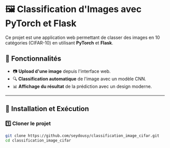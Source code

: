 # 🖼️ Classification d'Images avec PyTorch et Flask

Ce projet est une application web permettant de classer des images en 10 catégories (CIFAR-10) en utilisant **PyTorch** et **Flask**.

## 📌 Fonctionnalités
- 📷 **Upload d'une image** depuis l'interface web.
- 🔍 **Classification automatique** de l'image avec un modèle CNN.
- 📊 **Affichage du résultat** de la prédiction avec un design moderne.

---

## 🚀 Installation et Exécution

### 1️⃣ Cloner le projet  
```bash
git clone https://github.com/seydousy/classification_image_cifar.git
cd classification_image_cifar

